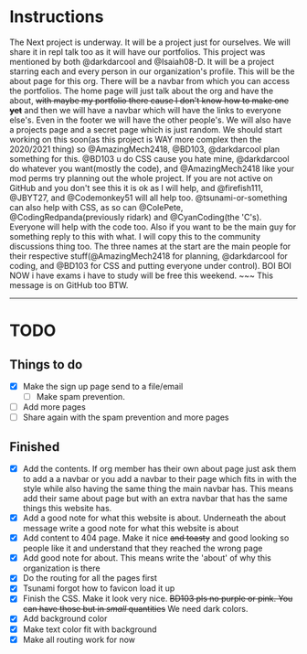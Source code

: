 # Instructions

The Next project is underway. It will be a project just for ourselves. We will share it in repl talk too as it will have our portfolios. This project was mentioned by both @darkdarcool and @Isaiah08-D. It will be a project starring each and every person in our organization's profile. This will be the about page for this org. There will be a navbar from which you can access the portfolios. The home page will just talk about the org and have the about, ~~with maybe my portfolio there cause I don't know how to make one **yet**~~ and then we will have a navbar which will have the links to everyone else's. Even in the footer we will have the other people's. We will also have a projects page and a secret page which is just random. We should start working on this soon(as this project is WAY more complex then the 2020/2021 thing) so @AmazingMech2418, @BD103, @darkdarcool plan something for this. @BD103 u do CSS cause you hate mine, @darkdarcool do whatever you want(mostly the code), and @AmazingMech2418 like your mod perms try planning out the whole project. If you are not active on GitHub and you don't see this it is ok as I will help, and @firefish111, @JBYT27, and @Codemonkey51 will all help too. @tsunami-or-something can also help with CSS, as so can @ColePete, @CodingRedpanda(previously ridark) and @CyanCoding(the 'C's). Everyone will help with the code too. Also if you want to be the main guy for something reply to this with what. I will copy this to the community discussions thing too. The three names at the start are the main people for their respective stuff(@AmazingMech2418 for planning, @darkdarcool for coding, and @BD103 for CSS and putting everyone under control). BOI BOI NOW i have exams i have to study will be free this weekend. ~~~ This message is on GitHub too BTW.

---

# TODO

## Things to do

- [X] Make the sign up page send to a file/email
  - [ ] Make spam prevention.
- [ ] Add more pages
- [ ] Share again with the spam prevention and more pages

## Finished
- [X] Add the contents. If org member has their own about page just ask them to add a a navbar or you add a navbar to their page which fits in with the style while also having the same thing the main navbar has. This means add their same about page but with an extra navbar that has the same things this website has.
- [X] Add a good note for what this website is about. Underneath the about message write a good note for what this website is about
- [x] Add content to 404 page. Make it nice ~~and toasty~~ and good looking so people like it and understand that they reached the wrong page
- [X] Add good note for about. This means write the 'about' of why this organization is there
- [X] Do the routing for all the pages first
- [X] Tsunami forgot how to favicon load it up
- [X] Finish the CSS. Make it look very nice. ~~BD103 pls no purple or pink. You can have those but in _small_ quantities~~ We need dark colors.
- [X] Add background color
- [X] Make text color fit with background
- [X] Make all routing work for now
